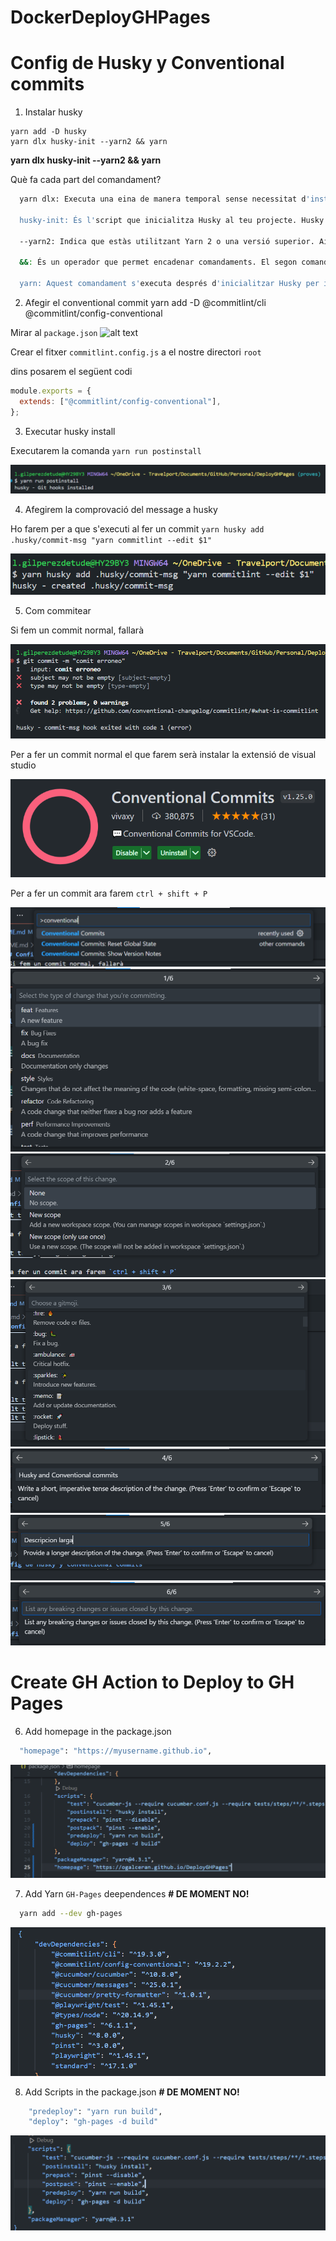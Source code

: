 # DockerDeployGHPages

# Config de Husky y Conventional commits

1. Instalar husky
```
yarn add -D husky
yarn dlx husky-init --yarn2 && yarn

```

**yarn dlx husky-init --yarn2 && yarn**

Què fa cada part del comandament?
  ```bash
    yarn dlx: Executa una eina de manera temporal sense necessitat d'instal·lar-la globalment. És com un comandament ràpid per a executar scripts de paquets.

    husky-init: És l'script que inicialitza Husky al teu projecte. Husky és una eina per gestionar hooks de Git, com pre-commit, pre-push, etc.

    --yarn2: Indica que estàs utilitzant Yarn 2 o una versió superior. Això assegura que Husky es configuri correctament per a la teva versió de Yarn.

    &&: És un operador que permet encadenar comandaments. El segon comandament (en aquest cas, yarn) només s'executarà si el primer comandament es completa amb èxit.

    yarn: Aquest comandament s'executa després d'inicialitzar Husky per instal·lar totes les dependències i aplicar qualsevol configuració addicional necessària.
````
2. Afegir el conventional commit
yarn add -D @commitlint/cli @commitlint/config-conventional

Mirar al `package.json`
![alt text](.images/image.png)

Crear el fitxer `commitlint.config.js` a el nostre directori `root`

dins posarem el següent codi

```JavaScript
module.exports = {
  extends: ["@commitlint/config-conventional"],
};
```
3. Executar husky install

Executarem la comanda `yarn run postinstall`

![alt text](.images/image-1.png)

4. Afegirem la comprovació del message a husky

Ho farem per a que s'executi al fer un commit
`yarn husky add .husky/commit-msg "yarn commitlint --edit $1"`

![alt text](.images/image-2.png)

5. Com commitear

Si fem un commit normal, fallarà

![alt text](.images/image-3.png)

Per a fer un commit normal el que farem serà instalar la extensió de visual studio

![alt text](.images/image-4.png)

Per a fer un commit ara farem `ctrl + shift + P`

![alt text](.images/image-5.png)
![alt text](.images/image-6.png)
![alt text](.images/image-7.png)
![alt text](.images/image-8.png)
![alt text](.images/image-10.png)
![alt text](.images/image-11.png)
![alt text](.images/image-12.png)


# Create GH Action to Deploy to GH Pages
6. Add homepage in the package.json
```bash
  "homepage": "https://myusername.github.io",
```
![alt text](image-2.png)

7. Add Yarn `GH-Pages` deependences **# DE MOMENT NO!**

```bash
  yarn add --dev gh-pages

```
![alt text](image.png)

8. Add Scripts in the package.json **# DE MOMENT NO!**
```bash
    "predeploy": "yarn run build",
    "deploy": "gh-pages -d build"
```
![alt text](image-1.png)
